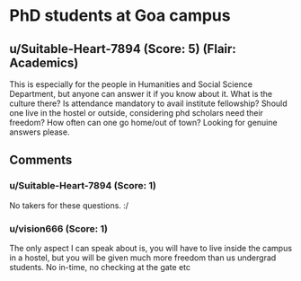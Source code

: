 # PhD students at Goa campus
## u/Suitable-Heart-7894 (Score: 5) (Flair: Academics)
This is especially for the people in Humanities and Social Science Department, but anyone can answer it if you know about it. 
What is the culture there? Is attendance mandatory to avail institute fellowship? Should one live in the hostel or outside, considering phd scholars need their freedom? How often can one go home/out of town? 
Looking for genuine answers please.


## Comments

### u/Suitable-Heart-7894 (Score: 1)
No takers for these questions. :/


### u/vision666 (Score: 1)
The only aspect I can speak about is, you will have to live inside the campus in a hostel, but you will be given much more freedom than us undergrad students. No in-time, no checking at the gate etc




